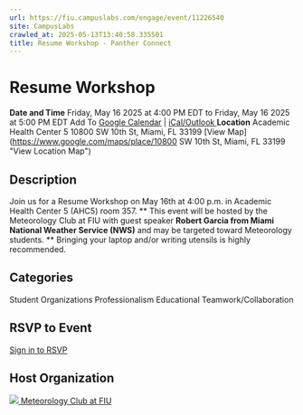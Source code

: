 ```yaml
---
url: https://fiu.campuslabs.com/engage/event/11226540
site: CampusLabs
crawled_at: 2025-05-13T13:40:58.335501
title: Resume Workshop - Panther Connect
---
```


# Resume Workshop
**Date and Time**
Friday, May 16 2025 at 4:00 PM EDT  to 
Friday, May 16 2025 at 5:00 PM EDT
Add To [Google Calendar](https://fiu.campuslabs.com/engage/event/11226540/googlepublish) | [iCal/Outlook ](https://fiu.campuslabs.com/engage/event/11226540.ics)
**Location**
Academic Health Center 5
10800 SW 10th St, Miami, FL 33199
[View Map](https://www.google.com/maps/place/10800 SW 10th St, Miami, FL 33199 "View Location Map")
## Description
Join us for a Resume Workshop on May 16th at 4:00 p.m. in Academic Health Center 5 (AHC5) room 357.
**
This event will be hosted by the Meteorology Club at FIU with guest speaker **Robert Garcia from Miami National Weather Service (NWS)** and may be targeted toward Meteorology students. 
**
Bringing your laptop and/or writing utensils is highly recommended.
## Categories
Student Organizations
Professionalism
Educational
Teamwork/Collaboration
## RSVP to Event
[Sign in to RSVP](https://fiu.campuslabs.com/engage/account/login?returnUrl=/engage/event/11226540)
## Host Organization
[![](https://se-images.campuslabs.com/clink/images/b689ac57-9002-4c2b-bacc-87570b41d12931658c9c-7e3e-4e2b-96ff-3e0a84abfbc9.png?preset=small-sq) Meteorology Club at FIU ](https://fiu.campuslabs.com/engage/organization/metclub)
